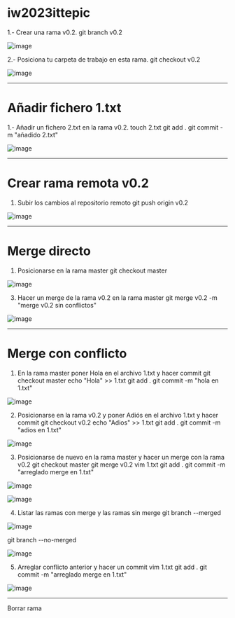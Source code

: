 ﻿# iw2023ittepic
 
1.- Crear una rama v0.2.
git branch v0.2

![image](https://github.com/andrestian01/iw2023ittepic/assets/68936076/4ac4ea40-389e-4713-8f79-ee2583387424)

2.- Posiciona tu carpeta de trabajo en esta rama.
git checkout v0.2

![image](https://github.com/andrestian01/iw2023ittepic/assets/68936076/eb4baf0e-6a30-45bf-bec6-ddf589bb19ca)

---------------------------------------------------------------------------------------------------------------------
# Añadir fichero 1.txt
1.- Añadir un fichero 2.txt en la rama v0.2.
touch 2.txt
git add .
git commit -m "añadido 2.txt"

![image](https://github.com/andrestian01/iw2023ittepic/assets/68936076/8e433ac8-3db0-4136-979d-6638df5a5364)

-------------------------------------------------------------------------------------------------------------------------
# Crear rama remota v0.2
1.	Subir los cambios al repositorio remoto
git push origin v0.2

![image](https://github.com/andrestian01/iw2023ittepic/assets/68936076/0c78ecc8-4317-4964-b3d0-c0d1a6163584)

------------------------------------------------------------------------------------------------------------------------

# Merge directo
1.	Posicionarse en la rama master
git checkout master

![image](https://github.com/andrestian01/iw2023ittepic/assets/68936076/ba23b03e-b819-4352-bd9e-2db3bec763e3)

3.	Hacer un merge de la rama v0.2 en la rama master
git merge v0.2 -m "merge v0.2 sin conflictos"

![image](https://github.com/andrestian01/iw2023ittepic/assets/68936076/e7d560c1-ec65-4231-b697-8c544d4065db)

----------------------------------------------------------------------------------------------------------------------

# Merge con conflicto
1.	En la rama master poner Hola en el archivo 1.txt y hacer commit
git checkout master
echo "Hola" >> 1.txt
git add .
git commit -m "hola en 1.txt"

![image](https://github.com/andrestian01/iw2023ittepic/assets/68936076/83cb057d-4ca1-411b-b341-d5d9a0fe7419)


2.	Posicionarse en la rama v0.2 y poner Adiós en el archivo 1.txt y hacer commit
git checkout v0.2
echo "Adios" >> 1.txt
git add .
git commit -m "adios en 1.txt"

![image](https://github.com/andrestian01/iw2023ittepic/assets/68936076/7a7d42d6-3f34-4cbf-a042-26cd7efc03fc)


3.	Posicionarse de nuevo en la rama master y hacer un merge con la rama v0.2
git checkout master
git merge v0.2
vim 1.txt
git add .
git commit -m "arreglado merge en 1.txt"

![image](https://github.com/andrestian01/iw2023ittepic/assets/68936076/13bc3e8b-bc65-454b-93eb-895fedaebcae)

![image](https://github.com/andrestian01/iw2023ittepic/assets/68936076/b27e0f05-a27e-40d0-8764-275062749040)



4.	Listar las ramas con merge y las ramas sin merge
git branch --merged

![image](https://github.com/andrestian01/iw2023ittepic/assets/68936076/1600d6c4-d03f-4073-9292-76ba6a44a74b)

git branch --no-merged

![image](https://github.com/andrestian01/iw2023ittepic/assets/68936076/d96da955-fc08-4e5f-abb9-52b50a7e7b17)


5.	Arreglar conflicto anterior y hacer un commit
vim 1.txt
git add .
git commit -m "arreglado merge en 1.txt"

![image](https://github.com/andrestian01/iw2023ittepic/assets/68936076/44127d0e-7a19-4bca-8c38-e9b479621adb)

----------------------------------------------------------------------------------------------------------------------------
Borrar rama
